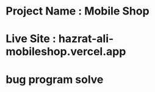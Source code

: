 # Project Name : Mobile Shop
# Live Site : hazrat-ali-mobileshop.vercel.app
# bug program solve





